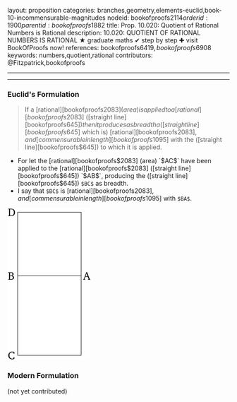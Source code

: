 layout: proposition
categories: branches,geometry,elements-euclid,book-10-incommensurable-magnitudes
nodeid: bookofproofs$2114
orderid: 1900
parentid: bookofproofs$1882
title: Prop. 10.020: Quotient of Rational Numbers is Rational
description: 10.020: QUOTIENT OF RATIONAL NUMBERS IS RATIONAL &#9733; graduate maths &#10004; step by step &#10010; visit BookOfProofs now!
references: bookofproofs$6419,bookofproofs$6908
keywords: numbers,quotient,rational
contributors: @Fitzpatrick,bookofproofs

---


---

### Euclid's Formulation

> If a [rational][bookofproofs$2083] (area) is applied to a [rational][bookofproofs$2083] ([straight line][bookofproofs$645]) then it produces as breadth a ([straight line][bookofproofs$645] which is) [rational][bookofproofs$2083], and [commensurable in length][bookofproofs$1095] with the ([straight line][bookofproofs$645]) to which it is applied.
* For let the [rational][bookofproofs$2083] (area) `$AC$` have been applied to the [rational][bookofproofs$2083] ([straight line][bookofproofs$645]) `$AB$`, producing the ([straight line][bookofproofs$645]) `$BC$` as breadth.
* I say that `$BC$` is [rational][bookofproofs$2083], and [commensurable in length][bookofproofs$1095] with `$BA$`.

![fig020e](https://github.com/bookofproofs/bookofproofs.github.io/blob/main/_sources/_assets/images/euclid/Book10/fig020e.png?raw=true)



### Modern Formulation

(not yet contributed)
